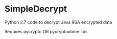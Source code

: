 # SimpleDecrypt
Python 2.7 code to decrypt Java RSA encrypted data

Requires pycrypto OR pycryptodome libs
